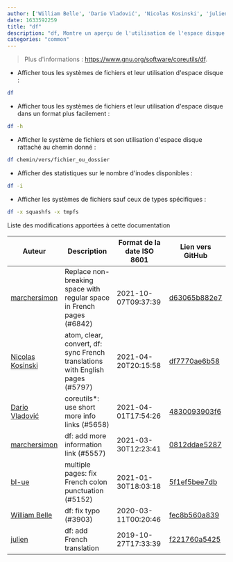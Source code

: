 ```yaml
---
author: ['William Belle', 'Dario Vladović', 'Nicolas Kosinski', 'julien', 'bl-ue', 'marchersimon']
date: 1633592259
title: "df"
description: "df, Montre un aperçu de l'utilisation de l'espace disque."
categories: "common"
---
```

> Plus d'informations : <https://www.gnu.org/software/coreutils/df>.

- Afficher tous les systèmes de fichiers et leur utilisation d'espace disque :

```bash
df
```

- Afficher tous les systèmes de fichiers et leur utilisation d'espace disque dans un format plus facilement :

```bash
df -h
```

- Afficher le système de fichiers et son utilisation d'espace disque rattaché au chemin donné :

```bash
df chemin/vers/fichier_ou_dossier
```

- Afficher des statistiques sur le nombre d'inodes disponibles :

```bash
df -i
```

- Afficher les systèmes de fichiers sauf ceux de types spécifiques :

```bash
df -x squashfs -x tmpfs
```
Liste des modifications apportées à cette documentation


Auteur | Description | Format de la date ISO 8601 | Lien vers GitHub
------|-----|-----|-----
[marchersimon](mailto:50295997+marchersimon@users.noreply.github.com) | Replace non-breaking space with regular space in French pages (#6842) | 2021-10-07T09:37:39 | [d63065b882e7](https://github.com/tldr-pages/tldr/commit/d63065b882e77c3d3361e76cfa7f28bf5415832e)
[Nicolas Kosinski](mailto:nicokosi@yahoo.com) | atom, clear, convert, df: sync French translations with English pages (#5797) | 2021-04-20T20:15:58 | [df7770ae6b58](https://github.com/tldr-pages/tldr/commit/df7770ae6b585a043f7a797de941a1c425acc6a5)
[Dario Vladović](mailto:d.vladimyr@gmail.com) | coreutils*: use short more info links (#5658) | 2021-04-01T17:54:26 | [4830093903f6](https://github.com/tldr-pages/tldr/commit/4830093903f66ccf3ebbc2ecf477286e45edac59)
[marchersimon](mailto:50295997+marchersimon@users.noreply.github.com) | df: add more information link (#5557) | 2021-03-30T12:23:41 | [0812ddae5287](https://github.com/tldr-pages/tldr/commit/0812ddae5287591cb1f8064bf5eb63033cadf39b)
[bl-ue](mailto:54780737+bl-ue@users.noreply.github.com) | multiple pages: fix French colon punctuation (#5152) | 2021-01-30T18:03:18 | [5f1ef5bee7db](https://github.com/tldr-pages/tldr/commit/5f1ef5bee7dba1b2749d25e4d0a7be22c89cf8b4)
[William Belle](mailto:william.belle@gmail.com) | df: fix typo (#3903) | 2020-03-11T00:20:46 | [fec8b560a839](https://github.com/tldr-pages/tldr/commit/fec8b560a839f5d5d33c80fd2e46e14052d35b09)
[julien](mailto:git@julienc.io) | df: add French translation | 2019-10-27T17:33:39 | [f221760a5425](https://github.com/tldr-pages/tldr/commit/f221760a54259fe0d428688844c6bb2af7281af6)

